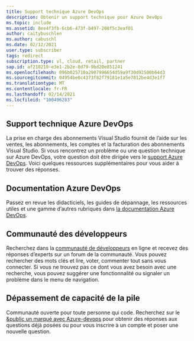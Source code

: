 ```yaml
---
title: Support technique Azure DevOps
description: Obtenir un support technique pour Azure DevOps
ms.topic: include
ms.assetid: 8ee4f3fb-6cb6-473f-b497-208f5c3eaf01
author: caitybuschlen
ms.author: cabuschl
ms.date: 02/12/2021
user.type: subscriber
tags: redirect
subscription.type: vl, cloud, retail, partner
sap.id: af210210-e3e1-2b2e-8d79-9bd20e851241
ms.openlocfilehash: 096b025710a2907996654d59a9f30d92500b64d3
ms.sourcegitcommit: 04954be0c4373f82f79181e1a5e7812be4d3e1f7
ms.translationtype: MT
ms.contentlocale: fr-FR
ms.lasthandoff: 02/14/2021
ms.locfileid: "100496283"
---
```

## <a name="azure-devops-technical-support"></a>Support technique Azure DevOps  

La prise en charge des abonnements Visual Studio fournit de l’aide sur les ventes, les abonnements, les comptes et la facturation des abonnements Visual Studio. Si vous rencontrez un problème ou une question technique sur Azure DevOps, votre question doit être dirigée vers le [support Azure DevOps](https://azure.microsoft.com/support/devops/). Voici quelques ressources supplémentaires pour vous aider à trouver des réponses.

## <a name="azure-devops-documentation"></a>Documentation Azure DevOps 

Passez en revue les didacticiels, les guides de dépannage, les ressources utiles et une gamme d’autres rubriques dans [la documentation Azure DevOps](https://docs.microsoft.com/azure/devops/?view=azure-devops).

## <a name="developer-community"></a>Communauté des développeurs

Recherchez dans la [communauté de développeurs](https://developercommunity.visualstudio.com/spaces/21/index.html) en ligne et recevez des réponses d’experts sur un forum de la communauté. Vous pouvez rechercher des mots clés et lire, voter, commenter tout sans vous connecter. Si vous ne trouvez pas ce dont vous avez besoin avec une recherche, vous pouvez suggérer une fonctionnalité ou signaler un problème dans le menu de navigation. 

## <a name="stack-overflow"></a>Dépassement de capacité de la pile

Communauté ouverte pour toute personne qui code. Recherchez sur le [&public un marqué avec Azure-devops](https://stackoverflow.com/questions/tagged/azure-devops?tab=Newest) pour obtenir des réponses aux questions déjà posées ou pour vous inscrire à un compte et poser une nouvelle question. 
